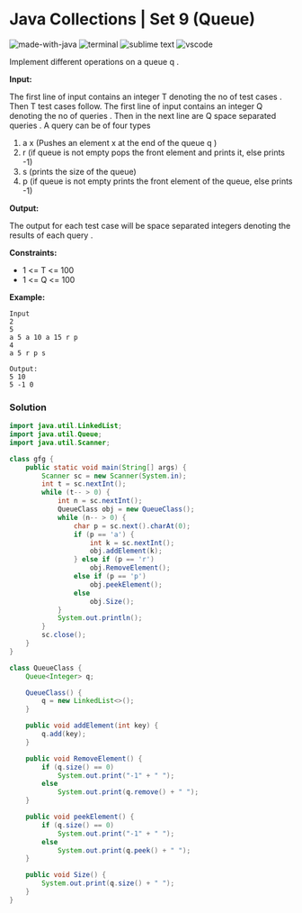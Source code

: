 # Java Collections | Set 9 (Queue)
![made-with-java](https://img.shields.io/badge/Made%20with-Java-007396.svg)
![terminal](https://img.shields.io/badge/Windows%20Terminal-4D4D4D?logo=windows%20terminal&logoColor=white)
![sublime text](https://img.shields.io/badge/sublime_text-%23575757.svg?logo=sublime-text&logoColor=important)
![vscode](https://img.shields.io/badge/Visual_Studio_Code-0078D4?logo=visual%20studio%20code&logoColor=white)

Implement different operations on a queue q .

**Input:**

The first line of input contains an integer T denoting the no of test cases . Then T test cases follow. The first line of input contains an integer Q denoting the no of queries . Then in the next line are Q space separated queries .
A query can be of four types
1. a x (Pushes an element x at the end of the queue q )
2. r (if queue is not empty pops the front element and prints it, else prints -1)
3. s (prints the size of the queue)
4. p (if queue is not empty prints the front element of the queue, else prints -1)

**Output:**

The output for each test case will  be space separated integers denoting the results of each query .

**Constraints:**
- 1 <= T <= 100
- 1 <= Q <= 100

**Example:**
```
Input
2
5
a 5 a 10 a 15 r p
4
a 5 r p s
 
Output:
5 10
5 -1 0
```

### Solution
```java
import java.util.LinkedList;
import java.util.Queue;
import java.util.Scanner;

class gfg {
    public static void main(String[] args) {
        Scanner sc = new Scanner(System.in);
        int t = sc.nextInt();
        while (t-- > 0) {
            int n = sc.nextInt();
            QueueClass obj = new QueueClass();
            while (n-- > 0) {
                char p = sc.next().charAt(0);
                if (p == 'a') {
                    int k = sc.nextInt();
                    obj.addElement(k);
                } else if (p == 'r')
                    obj.RemoveElement();
                else if (p == 'p')
                    obj.peekElement();
                else
                    obj.Size();
            }
            System.out.println();
        }
        sc.close();
    }
}

class QueueClass {
    Queue<Integer> q;

    QueueClass() {
        q = new LinkedList<>();
    }

    public void addElement(int key) {
        q.add(key);
    }

    public void RemoveElement() {
        if (q.size() == 0)
            System.out.print("-1" + " ");
        else
            System.out.print(q.remove() + " ");
    }

    public void peekElement() {
        if (q.size() == 0)
            System.out.print("-1" + " ");
        else
            System.out.print(q.peek() + " ");
    }

    public void Size() {
        System.out.print(q.size() + " ");
    }
}
```